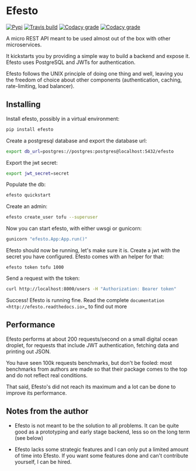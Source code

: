 # Efesto

[![Pypi](https://img.shields.io/pypi/v/efesto.svg?maxAge=600&style=for-the-badge)](https://pypi.python.org/pypi/efesto)
[![Travis build](https://img.shields.io/travis/strangemachines/efesto.svg?maxAge=600&style=for-the-badge)](https://travis-ci.org/strangemachines/efesto)
[![Codacy grade](https://img.shields.io/codacy/grade/f7e53f5fa09043a48a52eee5a706c684.svg?style=for-the-badge)](https://app.codacy.com/app/strangemachines/efesto)
[![Codacy grade](https://img.shields.io/codacy/coverage/f7e53f5fa09043a48a52eee5a706c684.svg?style=for-the-badge)](https://app.codacy.com/app/strangemachines/efesto)

A micro REST API meant to be used almost out of the box with other
microservices.

It kickstarts you by providing a simple way to build a backend and expose it.
Efesto uses PostgreSQL and JWTs for authentication.

Efesto follows the UNIX principle of doing one thing and well, leaving you the
freedom of choice about other components (authentication, caching, rate-limiting,
load balancer).

## Installing
Install efesto, possibly in a virtual environment:

```sh
pip install efesto
```

Create a postgresql database and export the database url:

```sh
export db_url=postgres://postgres:postgres@localhost:5432/efesto
```

Export the jwt secret:

```sh
export jwt_secret=secret
```

Populate the db:

```sh
efesto quickstart
```

Create an admin:

```sh
efesto create_user tofu --superuser
```

Now you can start efesto, with either uwsgi or gunicorn:

```sh
gunicorn "efesto.App:App.run()"
```

Efesto should now be running, let's make sure it is. Create a jwt with the secret
you have configured. Efesto comes with an helper for that:

```
efesto token tofu 1000
```

Send a request with the token:

```sh
curl http://localhost:8000/users -H "Authorization: Bearer token"
```

Success! Efesto is running fine. Read the complete
`documentation <http://efesto.readthedocs.io>`_  to find out more

## Performance

Efesto performs at about 200 requests/second on a small digital ocean
droplet, for requests that include JWT authentication, fetching data and
printing out JSON.

You have seen 100k requests benchmarks, but don't be fooled:
most benchmarks from authors are made so that their package comes to the top
and do not reflect real conditions.

That said, Efesto's did not reach its maximum and a lot can be done to improve
its performance.


## Notes from the author

- Efesto is not meant to be the solution to all problems. It can be quite good
  as a prototyping and early stage backend, less so on the long term (see below)

- Efesto lacks some strategic features and I can only put a limited amount
  of time into Efesto. If you want some features done and can't contribute
  yourself, I can be hired.
